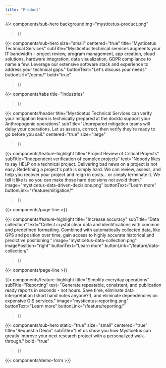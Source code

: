 ```yaml
---
title: "Product"
---
```


{{< components/sub-hero
	backgroundImg="mysticetus-product.png"
>}}

{{< components/sub-hero
	size="small"
	centered="true"
	title="Mysticetus Technical Services"
	subTitle="Mysticetus technical services augments your IT bandwidth - project review, program management, app creation, cloud solutions, hardware integration, data visualization, GDPR compliance to name a few. Leverage our extensive software stack and experience to address your technical gaps."
	buttonText="Let's discuss your needs"
	buttonUrl="/demo/"
	bold="true"
>}}

{{< components/tabs
	title="Industries"
>}}

{{< components/header
	title="Mysticetus Technical Services can verify your mitigation team is technically prepared at the dockto support your Anthropogenic operations"
	subTitle="Unprepared mitigation teams will delay your operations. Let us assess, correct, then verify they're ready to go before you sail."
	centered="true"
	size="large"
>}}

{{< components/feature-highlight
	title="Project Review of Critical Projects"
	subTitle="Independent verification of complex projects"
	text="Nobody likes to say HELP on a technical project. Delivering bad news on a project is not easy. Redefining a project's path is simply hard. We can review, assess, and help you recover your project and reign in costs... or simply terminate it. We tell it like is so you can make those hard decisions not avoid them."
	image="mysticetus-data-driven-decisions.png"
	buttonText="Learn more"
	buttonLink="/feature/mitigation/"
>}}

{{< components/page-line >}}

{{< components/feature-highlight
	title="Increase accuracy"
	subTitle="Data collection"
	text="Collect crystal clear data and identifications with common and predefined formatting. Combined with automatically collected data, like GPS and position over time, gain access to highly accurate historical and predictive positioning."
	image="mysticetus-data-collection.png"
	imagePosition="right"
	buttonText="Learn more"
	buttonLink="/feature/data-collection/"
>}}

{{< components/page-line >}}

{{< components/feature-highlight
	title="Simplify everyday operations"
	subTitle="Reporting"
	text="Generate repeatable, consistent, and publication ready reports in seconds - not hours. Save time, eliminate data interpretation (short hand notes anyone?!), and eliminate dependencies on expensive GIS services."
	image="mysticetus-reporting.png"
	buttonText="Learn more"
	buttonLink="/feature/reporting/"
>}}

{{< components/sub-hero
	static="true"
	size="small"
	centered="true"
	title="Request a Demo"
	subTitle="Let us show you how Mysticetus can greatly improve your next research project with a personalized walk-through."
	bold="true"
>}}

{{< components/demo-form >}}
